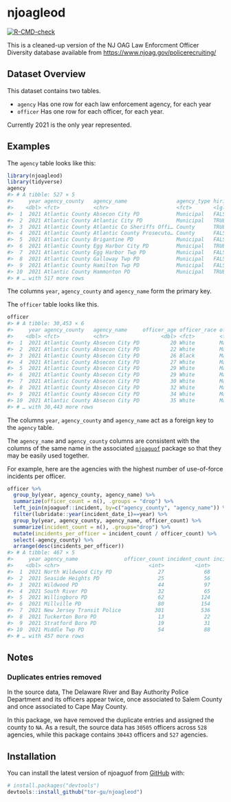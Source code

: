 
<!-- README.md is generated from README.Rmd. Please edit that file -->

# njoagleod

<!-- badges: start -->

[![R-CMD-check](https://github.com/tor-gu/njoagleod/workflows/R-CMD-check/badge.svg)](https://github.com/tor-gu/njoagleod/actions)
<!-- badges: end -->

This is a cleaned-up version of the NJ OAG Law Enforcment Officer
Diversity database available from
<https://www.njoag.gov/policerecruiting/>

## Dataset Overview

This dataset contains two tables.

-   `agency` Has one row for each law enforcement agency, for each year
-   `officer` Has one row for each officer, for each year.

Currently 2021 is the only year represented.

## Examples

The `agency` table looks like this:

``` r
library(njoagleod)
library(tidyverse)
agency
#> # A tibble: 527 × 5
#>     year agency_county   agency_name                agency_type hiring_governed…
#>    <dbl> <fct>           <chr>                      <fct>       <lgl>           
#>  1  2021 Atlantic County Absecon City PD            Municipal   FALSE           
#>  2  2021 Atlantic County Atlantic City PD           Municipal   TRUE            
#>  3  2021 Atlantic County Atlantic Co Sheriffs Offi… County      TRUE            
#>  4  2021 Atlantic County Atlantic County Prosecuto… County      FALSE           
#>  5  2021 Atlantic County Brigantine PD              Municipal   FALSE           
#>  6  2021 Atlantic County Egg Harbor City PD         Municipal   TRUE            
#>  7  2021 Atlantic County Egg Harbor Twp PD          Municipal   FALSE           
#>  8  2021 Atlantic County Galloway Twp PD            Municipal   FALSE           
#>  9  2021 Atlantic County Hamilton Twp PD            Municipal   FALSE           
#> 10  2021 Atlantic County Hammonton PD               Municipal   TRUE            
#> # … with 517 more rows
```

The columns `year`, `agency_county` and `agency_name` form the primary
key.

The `officer` table looks like this.

``` r
officer
#> # A tibble: 30,453 × 6
#>     year agency_county   agency_name     officer_age officer_race officer_gender
#>    <dbl> <fct>           <chr>                 <dbl> <fct>        <fct>         
#>  1  2021 Atlantic County Absecon City PD          20 White        Male          
#>  2  2021 Atlantic County Absecon City PD          22 White        Male          
#>  3  2021 Atlantic County Absecon City PD          26 Black        Male          
#>  4  2021 Atlantic County Absecon City PD          27 White        Male          
#>  5  2021 Atlantic County Absecon City PD          29 White        Male          
#>  6  2021 Atlantic County Absecon City PD          29 White        Male          
#>  7  2021 Atlantic County Absecon City PD          30 White        Male          
#>  8  2021 Atlantic County Absecon City PD          32 White        Male          
#>  9  2021 Atlantic County Absecon City PD          34 White        Male          
#> 10  2021 Atlantic County Absecon City PD          35 White        Male          
#> # … with 30,443 more rows
```

The columns `year`, `agency_county` and `agency_name` act as a foreign
key to the `agency` table.

The `agency_name` and `agency_county` columns are consistent with the
columns of the same name in the associated
[`njoaguof`](https://github.com/tor-gu/njoaguof) package so that they
may be easily used together.

For example, here are the agencies with the highest number of
use-of-force incidents per officer.

``` r
officer %>% 
  group_by(year, agency_county, agency_name) %>%
  summarize(officer_count = n(), .groups = "drop") %>%
  left_join(njoaguof::incident, by=c("agency_county", "agency_name")) %>%
  filter(lubridate::year(incident_date_1)==year) %>%
  group_by(year, agency_county, agency_name, officer_count) %>%
  summarize(incident_count = n(), .groups="drop") %>%
  mutate(incidents_per_officer = incident_count / officer_count) %>%
  select(-agency_county) %>%
  arrange(desc(incidents_per_officer))
#> # A tibble: 467 × 5
#>     year agency_name               officer_count incident_count incidents_per_o…
#>    <dbl> <chr>                             <int>          <int>            <dbl>
#>  1  2021 North Wildwood City PD               27             68             2.52
#>  2  2021 Seaside Heights PD                   25             56             2.24
#>  3  2021 Wildwood PD                          44             97             2.20
#>  4  2021 South River PD                       32             65             2.03
#>  5  2021 Willingboro PD                       62            124             2   
#>  6  2021 Millville PD                         80            154             1.92
#>  7  2021 New Jersey Transit Police           301            536             1.78
#>  8  2021 Tuckerton Boro PD                    13             22             1.69
#>  9  2021 Stratford Boro PD                    19             31             1.63
#> 10  2021 Middle Twp PD                        54             88             1.63
#> # … with 457 more rows
```

## Notes

### Duplicates entries removed

In the source data, The Delaware River and Bay Authority Police
Department and its officers appear twice, once associated to Salem
County and once associated to Cape May County.

In this package, we have removed the duplicate entries and assigned the
county to `NA`. As a result, the source data has `30505` officers across
`528` agencies, while this package contains `30443` officers and `527`
agencies.

## Installation

You can install the latest version of njoaguof from
[GitHub](https://github.com/) with:

``` r
# install.packages("devtools")
devtools::install_github("tor-gu/njoagleod")
```
